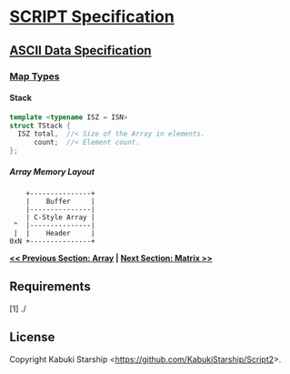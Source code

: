 # [SCRIPT Specification](../../)

## [ASCII Data Specification](../)

### [Map Types](./)

#### Stack

```C++
template <typename ISZ = ISN>
struct TStack {
  ISZ total,  //< Size of the Array in elements.
      count;  //< Element count.
};
```

##### Array Memory Layout

```AsciiArt
    +---------------+
    |    Buffer     |
    |---------------|
    | C-Style Array |
 ^  |---------------|
 |  |    Header     |
0xN +---------------+
```

**[<< Previous Section: Array](Array.md) | [Next Section: Matrix >>](Matrix.md)**

## Requirements

[1] ./

## License

Copyright Kabuki Starship <<https://github.com/KabukiStarship/Script2>>.
